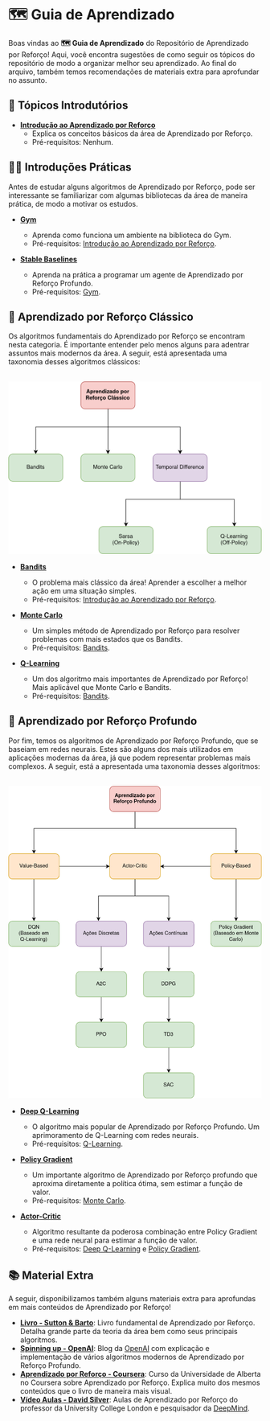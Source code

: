 # 🗺️ Guia de Aprendizado

Boas vindas ao **🗺️ Guia de Aprendizado** do Repositório de Aprendizado por Reforço! Aqui, você encontra sugestões de como seguir os tópicos do repositório de modo a organizar melhor seu aprendizado. Ao final do arquivo, também temos recomendações de materiais extra para aprofundar no assunto.

## 💯 Tópicos Introdutórios

- **[Introdução ao Aprendizado por Reforço](../Introdução)**
  - Explica os conceitos básicos da área de Aprendizado por Reforço.
  - Pré-requisitos: Nenhum.
  
## 👨‍🏭 Introduções Práticas

Antes de estudar alguns algoritmos de Aprendizado por Reforço, pode ser interessante se familiarizar com algumas bibliotecas da área de maneira prática, de modo a motivar os estudos.

- **[Gym](../Bibliotecas/Gym)**
  - Aprenda como funciona um ambiente na biblioteca do Gym.
  - Pré-requisitos: [Introdução ao Aprendizado por Reforço](../Introdução).

- **[Stable Baselines](../Bibliotecas/Stable%20Baselines)**
  - Aprenda na prática a programar um agente de Aprendizado por Reforço Profundo.
  - Pré-requisitos: [Gym](../Bibliotecas/Gym).

## 🎰 Aprendizado por Reforço Clássico

Os algoritmos fundamentais do Aprendizado por Reforço se encontram nesta categoria. É importante entender pelo menos alguns para adentrar assuntos mais modernos da área. A seguir, está apresentada uma taxonomia desses algoritmos clássicos:

<p align="center">
  <br/>
  <img src="../img/taxonomia_classico.png" alt="Taxonomia dos Algoritmos de Aprendizado por Reforço Clássico" width="600"/>
</p>

- **[Bandits](../Aprendizado%20por%20Reforço%20Clássico/Bandits)**
  - O problema mais clássico da área! Aprender a escolher a melhor ação em uma situação simples.
  - Pré-requisitos: [Introdução ao Aprendizado por Reforço](../Introdução).

- **[Monte Carlo](../Aprendizado%20por%20Reforço%20Clássico/Monte%20Carlo)**
  - Um simples método de Aprendizado por Reforço para resolver problemas com mais estados que os Bandits.
  - Pré-requisitos: [Bandits](../Aprendizado%20por%20Reforço%20Clássico/Bandits).
  
- **[Q-Learning](../Aprendizado%20por%20Reforço%20Clássico/Temporal-Difference/Q-Learning)**
  - Um dos algoritmo mais importantes de Aprendizado por Reforço! Mais aplicável que Monte Carlo e Bandits.
  - Pré-requisitos: [Bandits](../Aprendizado%20por%20Reforço%20Clássico/Bandits).
  
## 🧠 Aprendizado por Reforço Profundo

Por fim, temos os algoritmos de Aprendizado por Reforço Profundo, que se baseiam em redes neurais. Estes são alguns dos mais utilizados em aplicações modernas da área, já que podem representar problemas mais complexos. A seguir, está a apresentada uma taxonomia desses algoritmos:

<p align="center">
  <br/>
  <img src="../img/taxonomia_profundo.png" alt="Taxonomia dos Algoritmos de Aprendizado por Reforço Profundo" width="650"/>
</p>

- **[Deep Q-Learning](../Aprendizado%20por%20Reforço%20Profundo/Deep%20Q-Learning)**
  - O algoritmo mais popular de Aprendizado por Reforço Profundo. Um aprimoramento de Q-Learning com redes neurais.
  - Pré-requisitos: [Q-Learning](../Aprendizado%20por%20Reforço%20Clássico/Temporal-Difference/Q-Learning).

- **[Policy Gradient](../Aprendizado%20por%20Reforço%20Profundo/Policy%20Gradient)**
  - Um importante algoritmo de Aprendizado por Reforço profundo que aproxima diretamente a política ótima, sem estimar a função de valor.
  - Pré-requisitos: [Monte Carlo](../Aprendizado%20por%20Reforço%20Clássico/Monte%20Carlo).
  
- **[Actor-Critic](../Aprendizado%20por%20Reforço%20Profundo/Actor-Critic)**
  - Algoritmo resultante da poderosa combinação entre Policy Gradient e uma rede neural para estimar a função de valor.
  - Pré-requisitos: [Deep Q-Learning](../Aprendizado%20por%20Reforço%20Clássico/Temporal-Difference/Q-Learning) e [Policy Gradient](../Aprendizado%20por%20Reforço%20Profundo/Policy%20Gradient).

## 📚 Material Extra

A seguir, disponibilizamos também alguns materiais extra para aprofundas em mais conteúdos de Aprendizado por Reforço!

- **[Livro - Sutton & Barto](http://incompleteideas.net/book/RLbook2020.pdf)**: Livro fundamental de Aprendizado por Reforço. Detalha grande parte da teoria da área bem como seus principais algoritmos.
- **[Spinning up - OpenAI](https://spinningup.openai.com/en/latest/)**: Blog da [OpenAI](https://openai.com) com explicação e implementação de vários algoritmos modernos de Aprendizado por Reforço Profundo.
- **[Aprendizado por Reforço - Coursera](https://www.coursera.org/specializations/reinforcement-learning)**: Curso da Universidade de Alberta no Coursera sobre Aprendizado por Reforço. Explica muito dos mesmos conteúdos que o livro de maneira mais visual.
- **[Vídeo Aulas - David Silver](https://www.youtube.com/watch?v=2pWv7GOvuf0&list=PLzuuYNsE1EZAXYR4FJ75jcJseBmo4KQ9-)**: Aulas de Aprendizado por Reforço do professor da University College London e pesquisador da [DeepMind](https://deepmind.com).